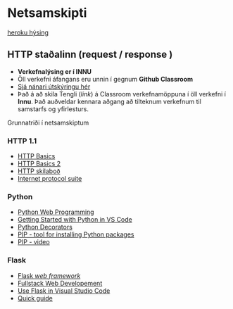 # Netsamskipti

[heroku hýsing](https://d4nnivef2verk1.herokuapp.com/) 

## HTTP staðalinn (request / response ) 

* **Verkefnalýsing er í INNU** 
* Öll verkefni áfangans eru unnin í gegnum **Github Classroom** 
* [Sjá nánari útskýringu hér](https://github.com/VEF2VFC/Verkefnaskil)
* Það á að skila Tengli (_link_) á Classroom verkefnamöppuna í öll verkefni í **Innu**. Það auðveldar kennara aðgang að tilteknum verkefnum til samstarfs og yfirlesturs.

Grunnatriði í netsamskiptum

### HTTP 1.1

* [HTTP Basics](https://www.ntu.edu.sg/home/ehchua/programming/webprogramming/HTTP_Basics.html)
* [HTTP Basics 2](https://code.tutsplus.com/tutorials/http-the-protocol-every-web-developer-must-know-part-1--net-31177)
* [HTTP skilaboð](https://httpstatuses.com/)
* [Internet protocol suite](https://en.wikipedia.org/wiki/Internet_protocol_suite#Key_architectural_principles)

### Python

* [Python Web Programming](http://pwp.stevecassidy.net/)
* [Getting Started with Python in VS Code](https://code.visualstudio.com/docs/python/python-tutorial)
* [Python Decorators](https://realpython.com/primer-on-python-decorators/)
* [PIP - tool for installing Python packages](https://pip.pypa.io/en/stable/)
* [PIP - video](https://www.youtube.com/watch?v=zPMr0lEMqpo)

### Flask

* [Flask _web framework_](http://flask.pocoo.org/)
* [Fullstack Web Developement](https://www.fullstackpython.com/web-development.html)
* [Use Flask in Visual Studio Code](https://code.visualstudio.com/docs/python/tutorial-flask)
* [Quick guide](https://www.tutorialspoint.com/flask/flask_quick_guide.htm)